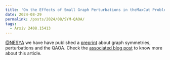 ```yaml
---
title: 'On the Effects of Small Graph Perturbations in theMaxCut Problem by QAOA'
date: 2024-08-29
permalink: /posts/2024/08/SYM-QAOA/
tags:
  - Arxiv 2408.15413
---
```


[@NESYA](https://github.com/NesyaLab) we have have published a [preprint](https://www.arxiv.org/abs/2408.15413) about graph symmetries, perturbations and the QAOA. Check the [associated blog post](https://lavagnaleo.wordpress.com/2024/08/29/on-the-effects-of-small-graph-perturbations-in-themaxcut-problem-by-qaoa/) to know more about this article. 
